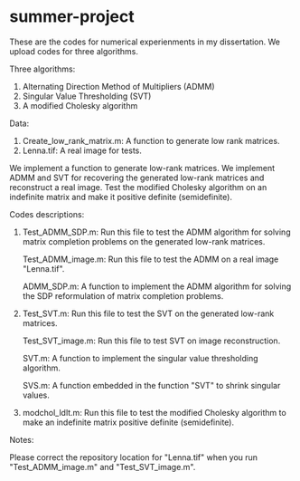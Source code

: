 # summer-project

These are the codes for numerical experienments in my dissertation. We upload codes for three algorithms.

Three algorithms:
1. Alternating Direction Method of Multipliers (ADMM)
2. Singular Value Thresholding (SVT)
3. A modified Cholesky algorithm 

Data:
1. Create_low_rank_matrix.m: A function to generate low rank matrices.
2. Lenna.tif: A real image for tests.

We implement a function to generate low-rank matrices. We implement ADMM and SVT for recovering the generated low-rank matrices
and reconstruct a real image. Test the modified Cholesky algorithm on an indefinite matrix and make it positive definite (semidefinite).


Codes descriptions:

1. Test_ADMM_SDP.m: Run this file to test the ADMM algorithm for solving matrix completion problems on the generated low-rank matrices.

   Test_ADMM_image.m: Run this file to test the ADMM on a real image "Lenna.tif".

   ADMM_SDP.m: A function to implement the ADMM algorithm for solving the SDP reformulation of matrix completion problems.
   
   
2. Test_SVT.m: Run this file to test the SVT on the generated low-rank matrices.
   
   Test_SVT_image.m: Run this file to test SVT on image reconstruction.

   SVT.m: A function to implement the singular value thresholding algorithm.

   SVS.m: A function embedded in the function "SVT" to shrink singular values.
   

3. modchol_ldlt.m: Run this file to test the modified Cholesky algorithm to make an indefinite matrix positive definite (semidefinite).

Notes:

Please correct the repository location for "Lenna.tif" when you run "Test_ADMM_image.m" and "Test_SVT_image.m".
